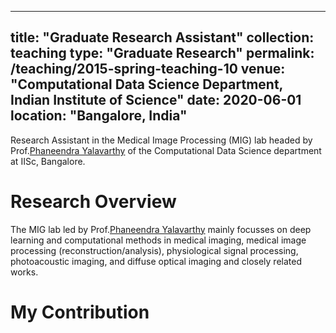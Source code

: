 
---
title: "Graduate Research Assistant"
collection: teaching
type: "Graduate Research"
permalink: /teaching/2015-spring-teaching-10
venue: "Computational Data Science Department, Indian Institute of Science"
date: 2020-06-01
location: "Bangalore, India"
---

Research Assistant in the Medical Image Processing (MIG) lab headed by Prof.[Phaneendra Yalavarthy](http://cds.iisc.ac.in/faculty/yalavarthy/) of the Computational Data Science department at IISc, Bangalore. 

Research Overview
======

The MIG lab led by Prof.[Phaneendra Yalavarthy](http://cds.iisc.ac.in/faculty/yalavarthy/) mainly focusses on deep learning and computational methods in medical imaging, medical image processing (reconstruction/analysis), physiological signal processing, photoacoustic imaging, and diffuse optical imaging and closely related works. 


My Contribution
======

 

